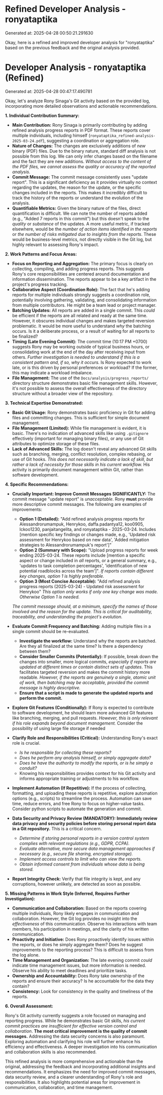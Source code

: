 # Refined Developer Analysis - ronyataptika
Generated at: 2025-04-28 00:50:21.291630

Okay, here is a refined and improved developer analysis for "ronyataptika" based on the previous feedback and the original analysis provided.

# Developer Analysis - ronyataptika (Refined)

Generated at: 2025-04-28 00:47:17.490781

Okay, let's analyze Rony Sinaga's Git activity based on the provided log, incorporating more detailed observations and actionable recommendations.

**1. Individual Contribution Summary:**

*   **Main Contribution:** Rony Sinaga is primarily contributing by adding refined analysis progress reports in PDF format. These reports cover multiple individuals, including himself (`ronyataptika_refined-analysis-2025-03-24.pdf`), suggesting a coordination or aggregation role.
*   **Nature of Changes:** The changes are exclusively additions of *new* binary (PDF) files. Due to the binary nature, standard diff analysis is not possible from this log.  We can only infer changes based on the filename and the fact they are new additions. *Without access to the content of the PDF files, we cannot assess the quality or accuracy of the reported analysis.*
*   **Commit Message:** The commit message consistently uses "update report". This is a significant deficiency as it provides virtually no context regarding the updates, the reason for the update, or the specific changes included in the reports. This makes it incredibly difficult to track the history of the reports or understand the evolution of the analysis.
*   **Quantifiable Metrics:**  Given the binary nature of the files, direct quantification is difficult. We can note the number of reports added (e.g., "Added 7 reports in this commit") but this doesn't speak to the *quality* or *substance* of the updates.  A more useful metric, if tracked elsewhere, would be the *number of action items identified in the reports* or *the number of risks mitigated due to insights from the reports*. These would be business-level metrics, not directly visible in the Git log, but highly relevant to assessing Rony's impact.

**2. Work Patterns and Focus Areas:**

*   **Focus on Reporting and Aggregation:**  The primary focus is clearly on collecting, compiling, and adding progress reports. This suggests Rony's core responsibilities are centered around documentation and information dissemination. The reports appear to be a key artifact in the project's progress tracking.
*   **Collaborative Aspect (Coordination Role):** The fact that he's adding reports for multiple individuals strongly suggests a coordination role, potentially involving gathering, validating, and consolidating information from multiple contributors. He might be a team lead or project manager.
*   **Batching Updates:** All reports are added in a single commit. This *could* be efficient if the reports are all related and ready at the same time. However, it obscures individual changes and makes targeted reversion problematic. It would be more useful to understand *why* the batching occurs. Is it a deliberate process, or a result of waiting for all reports to be finalized?
*   **Timing (Late Evening Commit):**  The commit time (10:17 PM +0700) suggests Rony may be working outside of typical business hours, or consolidating work at the end of the day after receiving input from others. *Further investigation is needed to understand if this is a consistent pattern and, if so, why it occurs.* Is Rony expected to work late, or is this driven by personal preferences or workload?  If the former, this may indicate a workload imbalance.
*   **File Management:**  The use of the `Docs/analysis/progress_reports/` directory structure demonstrates basic file management skills. However, it's not possible to assess the overall effectiveness of the directory structure without a broader view of the repository.

**3. Technical Expertise Demonstrated:**

*   **Basic Git Usage:**  Rony demonstrates basic proficiency in Git for adding files and committing changes. This is sufficient for simple document management.
*   **File Management (Limited):** While file management is evident, it is basic.  There's no indication of advanced skills like using `.gitignore` effectively (important for managing binary files), or any use of Git attributes to optimize storage of these files.
*   **Lack of Advanced Skills:** The log doesn't reveal any advanced Git skills such as branching, merging, conflict resolution, complex rebasing, or use of Git hooks. *This does not necessarily indicate a lack of skill, but rather a lack of necessity for those skills in his current workflow.* His activity is primarily document management within Git, rather than software development.

**4. Specific Recommendations:**

*   **Crucially Important: Improve Commit Messages SIGNIFICANTLY:**  The commit message "update report" is *unacceptable*. Rony **must** provide more descriptive commit messages. The following are examples of improvements:
    *   **Option 1 (Detailed):**  "Add refined analysis progress reports for Alessandrorumampuk, Henrykoo, daffa.padantya12, koo0905, lckoo1230, panjaitangelita, and ronyataptika - 2025-03-24.  Includes [mention specific key findings or changes made, e.g., 'Updated risk assessment for Henrykoo based on new data', 'Added mitigation strategies to Alessandrorumampuk's report']"
    *   **Option 2 (Summary with Scope):** "Upload progress reports for week ending 2025-03-24. These reports include [mention a specific aspect or change included in *all* reports, or a general summary, e.g., 'updates to task completion percentages', 'identification of new potential roadblocks across the team']".  *If reports contain different key changes, option 1 is highly preferable.*
    *   **Option 3 (Most Concise Acceptable):** "Add refined analysis progress reports (2025-03-24) - Updated risk assessment for Henrykoo" *This option only works if only one key change was made. Otherwise Option 1 is needed.*

    *The commit message should, at a minimum, specify the names of those involved and the reason for the update. This is critical for auditability, traceability, and understanding the project's evolution.*

*   **Evaluate Commit Frequency and Batching:** Adding multiple files in a single commit should be re-evaluated.
    *   **Investigate the workflow:** Understand why the reports are batched. Are they all finalized at the same time? Is there a dependency between them?
    *   **Consider Smaller Commits (Potentially):** If possible, break down the changes into smaller, more logical commits, *especially if reports are updated at different times or contain distinct sets of updates*. This facilitates targeted reversion and makes the commit history more readable.  *However, if the reports are genuinely a single, atomic unit of work, then batching may be acceptable, provided the commit message is highly descriptive.*
    *    **Ensure that a script is made to generate the updated reports and perform the commit.**
*   **Explore Git Features (Conditionally):** If Rony is expected to contribute to software development, he should learn more advanced Git features like branching, merging, and pull requests. *However, this is only relevant if his role expands beyond document management.* Consider the possibility of using large file storage if needed
*   **Clarify Role and Responsibilities (Critical):** Understanding Rony's exact role is crucial.
    *   *Is he responsible for collecting these reports?*
    *   *Does he perform any analysis himself, or simply aggregate data?*
    *   *Does he have the authority to modify the reports, or is he simply a conduit?*
    *   Knowing his responsibilities provides context for his Git activity and informs appropriate training or adjustments to his workflow.
*   **Implement Automation (If Repetitive):** If the process of collecting, formatting, and uploading these reports is repetitive, explore automation options (e.g., scripts) to streamline the process. Automation can save time, reduce errors, and free Rony to focus on higher-value tasks. Consider python scripts to automate the generation and commit.
*   **Data Security and Privacy Review (MANDATORY):**  **Immediately review data privacy and security policies before storing personal report data in a Git repository.** This is a critical concern.
    *   *Determine if storing personal reports in a version control system complies with relevant regulations (e.g., GDPR, CCPA).*
    *   *Evaluate alternative, more secure data management approaches if necessary (e.g., secure file sharing, encrypted storage).*
    *   *Implement access controls to limit who can view the reports.*
    *   *Obtain informed consent from individuals whose data is being stored.*
*    **Report Integrity Check:** Verify that file integrity is kept, and any corruptions, however unlikely, are detected as soon as possible.

**5. Missing Patterns in Work Style (Inferred, Requires Further Investigation):**

*   **Communication and Collaboration:** Based on the reports covering multiple individuals, Rony likely engages in communication and collaboration. However, the Git log provides no insight into the *effectiveness* of this communication. Observe his interactions with team members, his participation in meetings, and the clarity of his written communication.
*   **Proactivity and Initiative:**  Does Rony proactively identify issues within the reports, or does he simply aggregate them? Does he suggest improvements to the reporting process? This is difficult to assess from the log alone.
*   **Time Management and Organization:** The late evening commit *could* indicate time management issues, but more information is needed. Observe his ability to meet deadlines and prioritize tasks.
*   **Ownership and Accountability:**  Does Rony take ownership of the reports and ensure their accuracy? Is he accountable for the data they contain?
*   **Consistency:** Look for consistency in the quality and timeliness of the reports.

**6. Overall Assessment:**

Rony's Git activity currently suggests a role focused on managing and reporting progress. While he demonstrates basic Git skills, *his current commit practices are insufficient for effective version control and collaboration*. **The most critical improvement is the quality of commit messages.** Addressing the data security concerns is also paramount. Exploring automation and clarifying his role will further enhance his efficiency and effectiveness. A deeper investigation into his communication and collaboration skills is also recommended.

This refined analysis is more comprehensive and actionable than the original, addressing the feedback and incorporating additional insights and recommendations.  It emphasizes the need for improved commit messages, data security review, and a clearer understanding of Rony's role and responsibilities. It also highlights potential areas for improvement in communication, collaboration, and time management.
